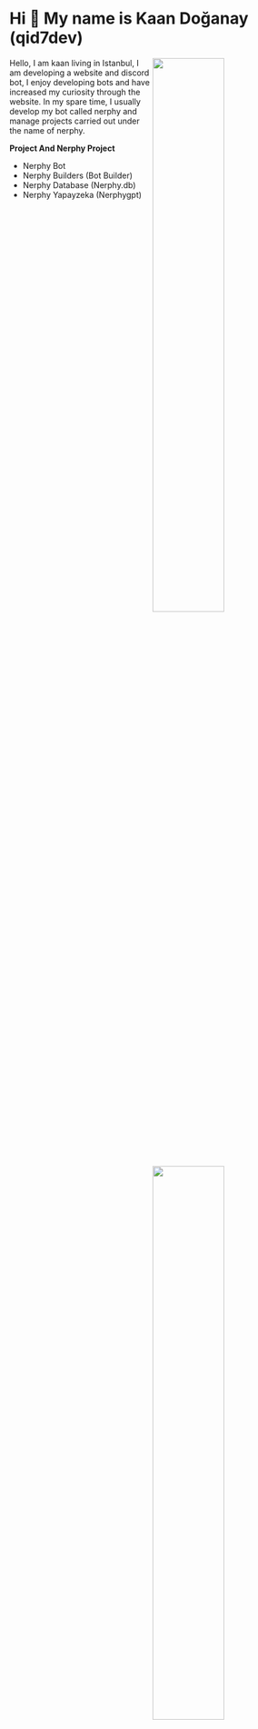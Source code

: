 Hi 👋 My name is Kaan Doğanay (qid7dev)
===========================

<img width="50%" align="right" src="https://github-widgetbox.vercel.app/api/profile?username=qid7dev&data=followers,repositories,stars,commits&theme=darkmode">
<img width="50%" height="1px" align="right" src="https://i.imgur.com/DkKayja.png">
<img width="50%" align="right" src="https://github-widgetbox.vercel.app/api/skills?languages=js,kotlin,html,css,nodejs,java,php&theme=darkmode">

Hello, I am kaan living in Istanbul, I am developing a website and discord bot, I enjoy developing bots and have increased my curiosity through the website. In my spare time, I usually develop my bot called nerphy and manage projects carried out under the name of nerphy.

**Project And Nerphy Project**

- Nerphy Bot
- Nerphy Builders (Bot Builder)
- Nerphy Database (Nerphy.db)
- Nerphy Yapayzeka (Nerphygpt)
